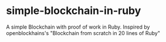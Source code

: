 # simple-blockchain-in-ruby
A simple Blockchain with proof of work in Ruby. Inspired by openblockhains's "Blockchain from scratch in 20 lines of Ruby"
